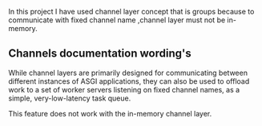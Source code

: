 In this project I have used channel layer concept that is groups because to communicate with fixed channel name ,channel layer must not be in-memory.

## Channels documentation wording's

While channel layers are primarily designed for communicating between different instances of ASGI applications, they can also be used to offload work to a set of worker servers listening on fixed channel names, as a simple, very-low-latency task queue.

This feature does not work with the in-memory channel layer.

